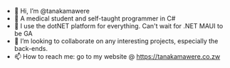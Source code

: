- 👋 Hi, I’m @tanakamawere
- 👀 A medical student and self-taught programmer in C#
- 🌱 I use the dotNET platform for everything. Can't wait for .NET MAUI to be GA
- 💞️ I’m looking to collaborate on any interesting projects, especially the back-ends. 
- 📫 How to reach me: go to my website @ https://tanakamawere.co.zw
